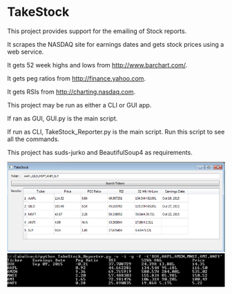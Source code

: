 # TakeStock
This project provides support for the emailing of Stock reports.

It scrapes the NASDAQ site for earnings dates and gets stock prices using a web service.

It gets 52 week highs and lows from http://www.barchart.com/.

It gets peg ratios from http://finance.yahoo.com.

It gets RSIs from http://charting.nasdaq.com.

This project may be run as either a CLI or GUI app.

If ran as GUI, GUI.py is the main script. 

If run as CLI, TakeStock_Reporter.py is the main script. Run this script to see all the commands.

This project has suds-jurko and BeautifulSoup4 as requirements.

![Alt text](/screenshot_gui.png?raw=true "TakeStock in GUI action")
![Alt text](/screenshot.png?raw=true "TakeStock in CLI action")

